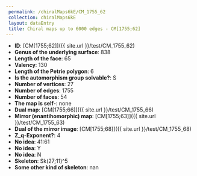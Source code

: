 ```yaml
--- 
 permalink: /chiralMaps6kE/CM_1755_62 
 collection: chiralMaps6kE
 layout: dataEntry
 title: Chiral maps up to 6000 edges - CM[1755;62]
---
```


- **ID**: [CM[1755;62]]({{ site.url }}/test/CM_1755_62)
- **Genus of the underlying surface**: 838
- **Length of the face**: 65
- **Valency**: 130
- **Length of the Petrie polygon**: 6
- **Is the automorphism group solvable?**: S
- **Number of vertices**: 27
- **Number of edges**: 1755
- **Number of faces**: 54
- **The map is self-**: none
- **Dual map**: [CM[1755;66]]({{ site.url }}/test/CM_1755_66)
- **Mirror (enantihomorphic) map**: [CM[1755;63]]({{ site.url }}/test/CM_1755_63)
- **Dual of the mirror image**: [CM[1755;68]]({{ site.url }}/test/CM_1755_68)
- **Z_q-Exponent?**: 4
- **No idea**:  41:61
- **No idea**: Y
- **No idea**: N
- **Skeleton**: Sk(27;11)^5
- **Some other kind of skeleton**: nan
